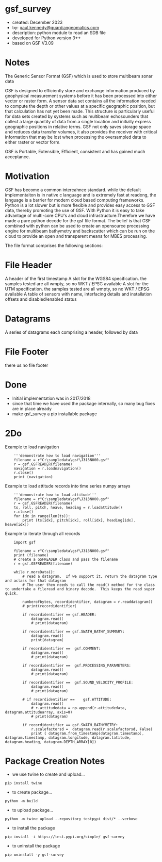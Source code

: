 gsf_survey
=====
* created:       December 2023
* by:            paul.kennedy@guardiangeomatics.com
* description:   python module to read an SDB file
* developed for Python version 3++
* based on GSF V3.09

Notes
====
The Generic Sensor Format (GSF) which is used to store multibeam sonar data

GSF is designed to efficiently store and exchange information produced by geophysical measurement systems before it has been processed into either vector or raster form. 
A sensor data set contains all the information needed to compute the depth or other values at a specific geographic position, but that calculation has not yet been made. 
This structure is particularly useful for data sets created by systems such as multibeam echosounders that collect a large quantity of data from a single location and initially express geographic positions in relative terms. 
GSF not only saves storage space and reduces data transfer volumes, it also provides the receiver with critical information that may be lost when processing the oversampled data to either raster or vector form.

GSF is Portable, Extensible, Efficient, consistent and has gained much acceptance.

Motivation
===
GSF has become a common intercahnce standard.  while the default implementaiton is in native c language and is extremely fast at readong, the language is a barrier for modern cloud based computing frameworks.  Python is a lot slower but is more flexible and provides easy access to GSF data, thereby promoting the use of GSF.  With Python it is easy to take advantage of multi-core CPU's and cloud infrastructure.Therefore we have made a pure python decode for the gsf file format.  The belief is that GSF combined with python can be used to create an opensource processing engine for multibeam bathymetry and backscatter which can be run on the cloud to provide an open and transparent means for MBES processing.

The file format comprises the following sections:

File Header
====
A header of the first timestamp
A slot for the WGS84 specification.  the samples tested are all wmpty, so no WKT / EPSG available
A slot for the UTM specification.  the samples tested are all wmpty, so no WKT / EPSG available
A table of sensors with name, interfacing details and installation offsets and disabled/enabled status

Datagrams
====
A series of datagrams each comprising a header, followed by data

File Footer
====
there us no file footer

Done
====
* Initial implementation was in 2017/2018
* since that time we have used the package internally, so many bug fixes are in place already
* make gsf_survey a pip installable package

2Do
===

Example to load navigation
```
	'''demonstrate how to load navigation'''
	filename = r"C:\sampledata\gsf\J313N000.gsf"
	r = gsf.GSFREADER(filename)
	navigation = r.loadnavigation()
	r.close()
	print (navigation)
```
Example to load attitude records into time series numpy arrays
```
	'''demonstrate how to load attitude'''
	filename = r"C:\sampledata\gsf\J313N000.gsf"
	r = gsf.GSFREADER(filename)
	ts, roll, pitch, heave, heading = r.loadattitude()
	r.close()
	for idx in range(len(ts)):
		print (ts[idx], pitch[idx], roll[idx], heading[idx], heave[idx])
```

Example to iterate through all records
```
	import gsf

	filename = r"C:\sampledata\gsf\J313N000.gsf"
	print (filename)
	# create a GSFREADER class and pass the filename
	r = gsf.GSFREADER(filename)

	while r.moreData():
		# read a datagram.  If we support it, return the datagram type and aclass for that datagram
		# The user then needs to call the read() method for the class to undertake a fileread and binary decode.  This keeps the read super quick.

		numberofbytes, recordidentifier, datagram = r.readdatagram()
		# print(recordidentifier)

		if recordidentifier == gsf.HEADER:
			datagram.read()
			# print(datagram)
		
		if recordidentifier == gsf.SWATH_BATHY_SUMMARY:
			datagram.read()
			print(datagram)

		if recordidentifier == 	gsf.COMMENT:
			datagram.read()
			# print(datagram)

		if recordidentifier == 	gsf.PROCESSING_PARAMETERS:
			datagram.read()
			# print(datagram)

		if recordidentifier == 	gsf.SOUND_VELOCITY_PROFILE:
			datagram.read()
			# print(datagram)

		# if recordidentifier == 	gsf.ATTITUDE:
			datagram.read()
			# r.attitudedata = np.append(r.attitudedata, datagram.attitudearray, axis=0)
			# print(datagram)

		if recordidentifier == gsf.SWATH_BATHYMETRY:
			r.scalefactorsd =  datagram.read(r.scalefactorsd, False)
			print ( datagram.from_timestamp(datagram.timestamp), datagram.timestamp, datagram.longitude, datagram.latitude, datagram.heading, datagram.DEPTH_ARRAY[0])
```

Package Creation Notes
===

* we use twine to create and upload...
```
pip install twine
``````

* to create package...
```
python -m build
``````

* to upload package...
```
python -m twine upload --repository testpypi dist/* --verbose
``````

* to install the package
```
pip install -i https://test.pypi.org/simple/ gsf-survey
``````

* to uninstall the package
```
pip uninstall -y gsf-survey
``````
